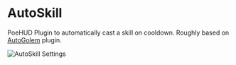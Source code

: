 # AutoSkill
PoeHUD Plugin to automatically cast a skill on cooldown. Roughly based on [AutoGolem](https://github.com/KaomsHeart/AutoGolem) plugin.

![AutoSkill Settings](https://i.imgur.com/v1ZAYOP.jpg)
